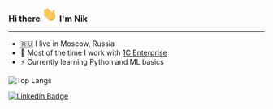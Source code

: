 ### Hi there <img src="https://raw.githubusercontent.com/vavilovnv/vavilovnv/master/wave.gif" width="30px"> I'm Nik 
___

- :ru: I live in Moscow, Russia 
- 🔨 Most of the time I work with [1C Enterprise](https://1c-dn.com/) 
- ⚡ Currently learning Python and ML basics

![Top Langs](https://github-readme-stats.vercel.app/api/top-langs/?username=vavilovnv&hide=TeX&layout=compact)

[![Linkedin Badge](https://img.shields.io/badge/-vavilovnv-blue?style=flat-square&logo=Linkedin&logoColor=white&link=https://www.linkedin.com/in/vavilovnv/)](https://www.linkedin.com/in/vavilovnv/)

